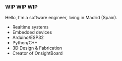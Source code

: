 ### WIP WIP WIP

Hello, I'm a software engineer, living in Madrid (Spain).

- Realtime systems
- Embedded devices
- Arduino/ESP32
- Python/C++
- 3D Design & Fabrication
- Creator of OnsightBoard




<!--
**juanmcasillas/juanmcasillas** is a ✨ _special_ ✨ repository because its `README.md` (this file) appears on your GitHub profile.

Here are some ideas to get you started:


- 🌱 I’m currently learning ...
- 👯 I’m looking to collaborate on ...
- 🤔 I’m looking for help with ...

- 📫 How to reach me: ...
- 😄 Pronouns: ...
- ⚡ Fun fact: ...
-->
